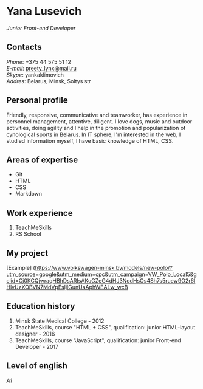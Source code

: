 # Yana Lusevich  
*Junior Front-end Developer*  
## Contacts
*Phone*: +375 44 575 51 12  
*E-mail*: preety_lynx@mail.ru  
*Skype*: yankaklimovich  
*Addres*: Belarus, Minsk, Soltys str
## Personal profile  
Friendly, responsive, communicative and teamworker, has experience in personnel management, attentive, diligent. I love dogs, music and outdoor activities, doing agility and I help in the promotion and popularization of cynological sports in Belarus.
In IT sphere, I'm interested in the web, I studied information myself, I have basic knowledge of HTML, CSS.  

## Areas of expertise  
* Git  
* HTML  
* CSS   
* Markdown
## Work experience  
1. TeachMeSkills
1. RS School  
## My project  
[Example] (https://www.volkswagen-minsk.by/models/new-polo/?utm_source=google&utm_medium=cpc&utm_campaign=VW_Polo_Local5&gclid=Cj0KCQjwraqHBhDsARIsAKuGZeG4dHJ3NodHsOs4Sh7s5ruew9O2r6IHlvUzXOBVN7MdVpEsIjlGunUaAphWEALw_wcB  
## Education history  
1. Minsk State Medical College - 2012  
1. TeachMeSkills, course "HTML + CSS", qualification: junior HTML-layout designer - 2016  
1. TeachMeSkills, course "JavaScript", qualification: junior Front-end Developer - 2017  
## Level of english  
*A1*
